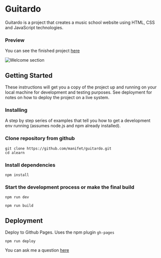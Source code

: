 # Guitardo

Guitardo is a project that creates a music school website using HTML, CSS and JavaScript technologies.
### Preview
You can see the finished project [here](https://manifet.github.io/guitardo/)

![Welcome section](https://user-images.githubusercontent.com/61707913/215116089-54b959f3-ce07-4a86-96e7-16f152a4873e.png)

## Getting Started

These instructions will get you a copy of the project up and running on your local machine for development and testing purposes. See deployment for notes on how to deploy the project on a live system.

### Installing

A step by step series of examples that tell you how to get a development env running (assumes node.js and npm already installed).

### Сlone repository from github

```
git clone https://github.com/manifet/guitardo.git
cd alearn
```

### Install dependencies

```
npm install
```
### Start the development process or make the final build 
```
npm run dev
```
```
npm run build
```

## Deployment

Deploy to Github Pages. Uses the npm plugin `gh-pages`

```
npm run deploy
```

You can ask me a question [here](https://github.com/manifet/guitardo/issues)
